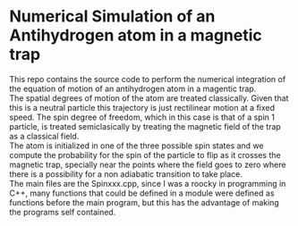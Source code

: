 # Numerical Simulation of an Antihydrogen atom in a magnetic trap
This repo contains the source code to perform the numerical integration of the equation of motion of an antihydrogen atom in a magentic trap. <br>
The spatial degrees of motion of the atom are treated classically. Given that this is a neutral particle this trajectory is just rectilinear motion at a fixed speed. The spin degree of freedom, which in this case is that of a spin 1 particle, is treated semiclasically by treating the magnetic field of the trap as a classical field. <br>
The atom is initialized in one of the three possible spin states and we compute the probability for the spin of the particle to flip as it crosses the magnetic trap, specially near the points where the field goes to zero where there is a possibility for a non adiabatic transition to take place. <br>
The main files are the Spinxxx.cpp, since I was a roocky in programming in C++, many functions that could be defined in a module were defined as functions before the main program, but this has the advantage of making the programs self contained. 
